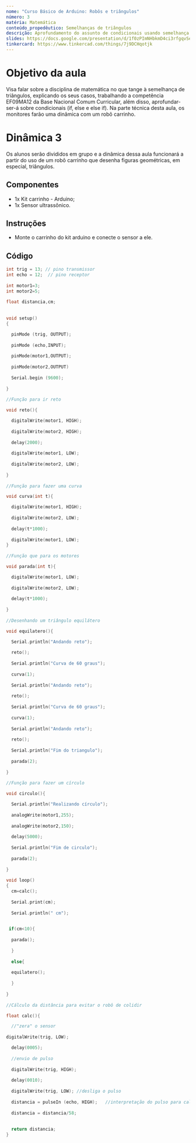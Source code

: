 ```yaml
---
nome: "Curso Básico de Arduino: Robôs e triângulos"
número: 3
matéria: Matemática
conteúdo_propedêutico: Semelhanças de triângulos 
descrição: Aprofundamento do assunto de condicionais usando semelhança de triângulos
slides: https://docs.google.com/presentation/d/1f0zPImNHbkmD4ci3rfgqvSet5OqodA3V/edit?usp=sharing&ouid=117355551557473037768&rtpof=true&sd=true
tinkercard: https://www.tinkercad.com/things/7j9DCHqotjk
---
```


# Objetivo da aula
Visa falar sobre a disciplina de matemática no que tange à semelhança de triângulos, explicando os seus casos, trabalhando a competência EF09MA12 da Base Nacional Comum Curricular, além disso, aprofundar-ser-á sobre condicionais (if, else e else if). Na parte técnica desta aula, os monitores farão uma dinâmica com um robô carrinho.

# Dinâmica 3
Os alunos serão divididos em grupo e a dinâmica dessa aula funcionará a partir do uso de um robô carrinho que desenha figuras geométricas, em especial, triângulos.

## Componentes
- 1x Kit carrinho - Arduino;
- 1x Sensor ultrassônico.

## Instruções
- Monte o carrinho do kit arduino e conecte o sensor a ele.

## Código
```c++
int trig = 13; // pino transmissor
int echo = 12;	// pino receptor
 
int motor1=3;
int motor2=5;
 
float distancia,cm;	
 
 
void setup()	
{

  pinMode (trig, OUTPUT);
  
  pinMode (echo,INPUT);
  
  pinMode(motor1,OUTPUT);
  
  pinMode(motor2,OUTPUT)
  
  Serial.begin (9600);
  
}
 
//Função para ir reto

void reto(){

  digitalWrite(motor1, HIGH);
  
  digitalWrite(motor2, HIGH);
  
  delay(2000);
  
  digitalWrite(motor1, LOW);
  
  digitalWrite(motor2, LOW);
  
}
 
//Função para fazer uma curva

void curva(int t){

  digitalWrite(motor1, HIGH);
  
  digitalWrite(motor2, LOW);
  
  delay(t*1000);
  
  digitalWrite(motor1, LOW);
}
 
//Função que para os motores

void parada(int t){

  digitalWrite(motor1, LOW);
  
  digitalWrite(motor2, LOW);
  
  delay(t*1000);
  
}
 
//Desenhando um triângulo equilátero

void equilatero(){

  Serial.println("Andando reto");
  
  reto();
  
  Serial.println("Curva de 60 graus");
  
  curva(1);
  
  Serial.println("Andando reto");
  
  reto();
  
  Serial.println("Curva de 60 graus");
  
  curva(1);
  
  Serial.println("Andando reto");
  
  reto();
  
  Serial.println("Fim do triangulo");
  
  parada(2);
  
}
 
//Função para fazer um círculo

void circulo(){

  Serial.println("Realizando círculo");
  
  analogWrite(motor1,255);
  
  analogWrite(motor2,150);
  
  delay(5000);
  
  Serial.println("Fim de circulo");
  
  parada(2);
 
}
 
void loop()
{
  cm=calc();
  
  Serial.print(cm);
  
  Serial.println(" cm");

  
 if(cm<10){
 
  parada();
  
  }
  
  else{
  
  equilatero();
  
  }
  
}
 
//Cálculo da distância para evitar o robô de colidir

float calc(){

  //"zera" o sensor
  
digitalWrite(trig, LOW);

  delay(0005);
  
  //envio de pulso
  
  digitalWrite(trig, HIGH);
  
  delay(0010);
  
  digitalWrite(trig, LOW); //desliga o pulso
  
  distancia = pulseIn (echo, HIGH);   //interpretação do pulso para calcular a distância
  
  distancia = distancia/58;
  
  
  return distancia;
}
```
